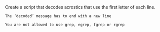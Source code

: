 Create a script that decodes acrostics that use the first letter of each line.



    The ‘decoded’ message has to end with a new line

    You are not allowed to use grep, egrep, fgrep or rgrep


